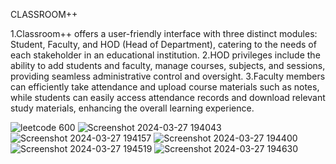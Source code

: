 CLASSROOM++ 

1.Classroom++ offers a user-friendly interface with three distinct modules: Student, Faculty, and HOD (Head of Department), catering to the needs of each stakeholder in an educational institution.
2.HOD privileges include the ability to add students and faculty, manage courses, subjects, and sessions, providing seamless administrative control and oversight.
3.Faculty members can efficiently take attendance and upload course materials such as notes, while students can easily access attendance records and download relevant study materials, enhancing the overall learning experience.


![leetcode 600](https://github.com/Arunika22/Student-Management-system/assets/97836808/bb0c137c-a266-40d1-a690-1dc2d4333cda)
![Screenshot 2024-03-27 194043](https://github.com/Arunika22/Student-Management-system/assets/97836808/de11eb11-3d27-439a-83c1-c30a7a42c5e9)
![Screenshot 2024-03-27 194157](https://github.com/Arunika22/Student-Management-system/assets/97836808/40af9ab6-8866-4dc7-8642-75d5753cd0ae)
![Screenshot 2024-03-27 194400](https://github.com/Arunika22/Student-Management-system/assets/97836808/f550eedb-5eef-4c94-b981-d6b6c74e4f2e)
![Screenshot 2024-03-27 194519](https://github.com/Arunika22/Student-Management-system/assets/97836808/9763c183-3b5b-4df0-a40e-d9b41915a470)
![Screenshot 2024-03-27 194630](https://github.com/Arunika22/Student-Management-system/assets/97836808/85c49270-13cf-4e96-a60d-a7acfb6021fc)



